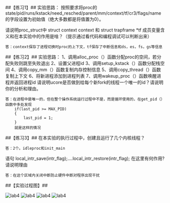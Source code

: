 ##【练习1】##
实验思路：
	按照要求将proc的state/pid/runs/kstack/need_resched/parent/mm/context/tf/cr3/flags/name的字段设置为初始值（绝大多数都是将值置为0）。
	
请说明proc_struct中 struct context context 和 struct trapframe *tf 成员变量含义和在本实验中的作用是啥？（提示通过看代码和编程调试可以判断出来）
```
答：context保存了进程切换时proc的上下文，tf保存了中断信息和ds，es，fs，gs等信息
```
##【练习2】##
实验思路：
	1、调用alloc_proc（）函数分配proc的空间，若分配失败则跳至失败退出
	2、设置父进程id
	3、调用setup_kstack（）函数分配栈空间
	4、调用copy_mm（）函数复制内存控制信息
	5、调用copy_thread（）函数复制上下文
	6、将新进程添加到进程列表
	7、调用wakeup_proc（）函数唤醒进程并返回进程id
请说明ucore是否做到给每个新fork的线程一个唯一的id？请说明你的分析和理由。
```
答：在进程中是唯一的，但在整个操作系统运行过程中不是，而是循环使用的，在get_pid（）函数中多处发现
	if(last_pid >= MAX_PID)
	{
		last_pid = 1;
	}
	就是这样的情况
```
##【练习3】##
在本实验的执行过程中，创建且运行了几个内核线程？
```
答：2个。idleproc和init_main
```
语句 local_intr_save(intr_flag);....local_intr_restore(intr_flag); 在这里有何作用?请说明理由
```
答：在这个区域内关闭中断防止硬件中断对程序出现干扰
```

##【实验过程图】##

![lab4](http://postfiles6.naver.net/20150421_101/jaeyung1001_1429620567443M2jIj_PNG/make_V.png?type=w2)
![lab4](http://postfiles15.naver.net/20150421_30/jaeyung1001_142961989882235kYO_PNG/lab4_output.png?type=w2)
![lab4](http://postfiles3.naver.net/20150421_66/jaeyung1001_1429619899456cJkKv_PNG/lab4_output2.png?type=w2)
![lab4](http://postfiles3.naver.net/20150421_130/jaeyung1001_1429619899931WKO5s_PNG/lab4_output3.png?type=w2)
